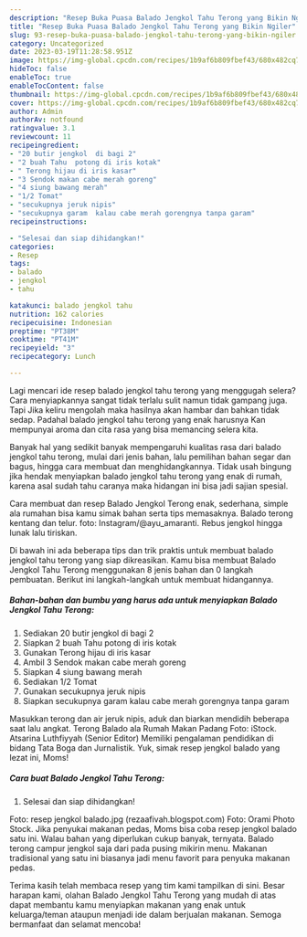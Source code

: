 ```yaml
---
description: "Resep Buka Puasa Balado Jengkol Tahu Terong yang Bikin Ngiler"
title: "Resep Buka Puasa Balado Jengkol Tahu Terong yang Bikin Ngiler"
slug: 93-resep-buka-puasa-balado-jengkol-tahu-terong-yang-bikin-ngiler
category: Uncategorized
date: 2023-03-19T11:28:58.951Z
image: https://img-global.cpcdn.com/recipes/1b9af6b809fbef43/680x482cq70/balado-jengkol-tahu-terong-foto-resep-utama.jpg
hideToc: false
enableToc: true
enableTocContent: false
thumbnail: https://img-global.cpcdn.com/recipes/1b9af6b809fbef43/680x482cq70/balado-jengkol-tahu-terong-foto-resep-utama.jpg
cover: https://img-global.cpcdn.com/recipes/1b9af6b809fbef43/680x482cq70/balado-jengkol-tahu-terong-foto-resep-utama.jpg
author: Admin
authorAv: notfound
ratingvalue: 3.1
reviewcount: 11
recipeingredient:
- "20 butir jengkol  di bagi 2"
- "2 buah Tahu  potong di iris kotak"
- " Terong hijau di iris kasar"
- "3 Sendok makan cabe merah goreng"
- "4 siung bawang merah"
- "1/2 Tomat"
- "secukupnya jeruk nipis"
- "secukupnya garam  kalau cabe merah gorengnya tanpa garam"
recipeinstructions:

- "Selesai dan siap dihidangkan!"
categories:
- Resep
tags:
- balado
- jengkol
- tahu

katakunci: balado jengkol tahu 
nutrition: 162 calories
recipecuisine: Indonesian
preptime: "PT38M"
cooktime: "PT41M"
recipeyield: "3"
recipecategory: Lunch

---
```



Lagi mencari ide resep balado jengkol tahu terong yang menggugah selera? Cara menyiapkannya sangat tidak terlalu sulit namun tidak gampang juga. Tapi Jika keliru mengolah maka hasilnya akan hambar dan bahkan tidak sedap. Padahal balado jengkol tahu terong yang enak harusnya Kan mempunyai aroma dan cita rasa yang bisa memancing selera kita.


Banyak hal yang sedikit banyak mempengaruhi kualitas rasa dari balado jengkol tahu terong, mulai dari jenis bahan, lalu pemilihan bahan segar dan bagus, hingga cara membuat dan menghidangkannya. Tidak usah bingung jika hendak menyiapkan balado jengkol tahu terong yang enak di rumah, karena asal sudah tahu caranya maka hidangan ini bisa jadi sajian spesial.

Cara membuat dan resep Balado Jengkol Terong enak, sederhana, simple ala rumahan bisa kamu simak bahan serta tips memasaknya. Balado terong kentang dan telur. foto: Instagram/@ayu_amaranti. Rebus jengkol hingga lunak lalu tiriskan.


Di bawah ini ada beberapa tips dan trik praktis untuk membuat balado jengkol tahu terong yang siap dikreasikan. Kamu bisa membuat Balado Jengkol Tahu Terong menggunakan 8 jenis bahan dan 0 langkah pembuatan. Berikut ini langkah-langkah untuk membuat hidangannya.

<!--inarticleads1-->

##### Bahan-bahan dan bumbu yang harus ada untuk menyiapkan Balado Jengkol Tahu Terong:

1. Sediakan 20 butir jengkol  di bagi 2
1. Siapkan 2 buah Tahu  potong di iris kotak
1. Gunakan  Terong hijau di iris kasar
1. Ambil 3 Sendok makan cabe merah goreng
1. Siapkan 4 siung bawang merah
1. Sediakan 1/2 Tomat
1. Gunakan secukupnya jeruk nipis
1. Siapkan secukupnya garam  kalau cabe merah gorengnya tanpa garam


Masukkan terong dan air jeruk nipis, aduk dan biarkan mendidih beberapa saat lalu angkat. Terong Balado ala Rumah Makan Padang Foto: iStock. Atsarina Luthfiyyah (Senior Editor) Memiliki pengalaman pendidikan di bidang Tata Boga dan Jurnalistik. Yuk, simak resep jengkol balado yang lezat ini, Moms! 

<!--inarticleads2-->

##### Cara buat Balado Jengkol Tahu Terong:


1. Selesai dan siap dihidangkan!

Foto: resep jengkol balado.jpg (rezaafivah.blogspot.com) Foto: Orami Photo Stock. Jika penyukai makanan pedas, Moms bisa coba resep jengkol balado satu ini. Walau bahan yang diperlukan cukup banyak, ternyata. Balado terong campur jengkol saja dari pada pusing mikirin menu. Makanan tradisional yang satu ini biasanya jadi menu favorit para penyuka makanan pedas. 

Terima kasih telah membaca resep yang tim kami tampilkan di sini. Besar harapan kami, olahan Balado Jengkol Tahu Terong yang mudah di atas dapat membantu kamu menyiapkan makanan yang enak untuk keluarga/teman ataupun menjadi ide dalam berjualan makanan. Semoga bermanfaat dan selamat mencoba!
